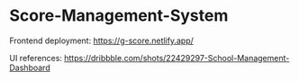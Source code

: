 # Score-Management-System




Frontend deployment: https://g-score.netlify.app/

UI references: https://dribbble.com/shots/22429297-School-Management-Dashboard
